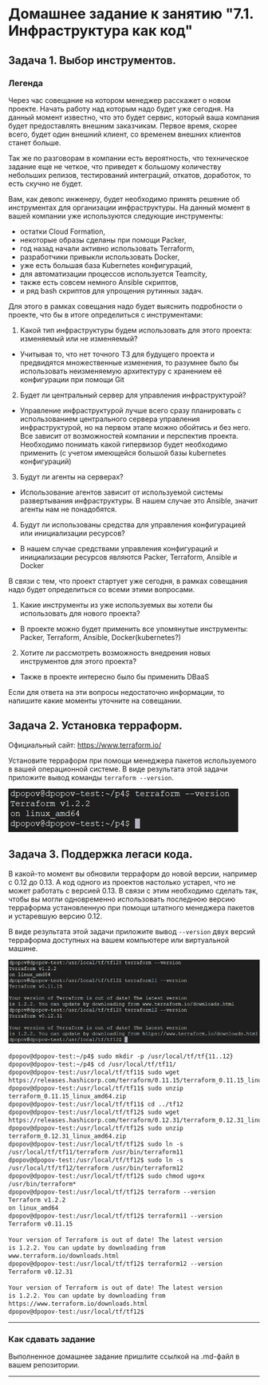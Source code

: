 # Домашнее задание к занятию "7.1. Инфраструктура как код"

## Задача 1. Выбор инструментов. 
 
### Легенда
 
Через час совещание на котором менеджер расскажет о новом проекте. Начать работу над которым надо 
будет уже сегодня. 
На данный момент известно, что это будет сервис, который ваша компания будет предоставлять внешним заказчикам.
Первое время, скорее всего, будет один внешний клиент, со временем внешних клиентов станет больше.

Так же по разговорам в компании есть вероятность, что техническое задание еще не четкое, что приведет к большому
количеству небольших релизов, тестирований интеграций, откатов, доработок, то есть скучно не будет.  
   
Вам, как девопс инженеру, будет необходимо принять решение об инструментах для организации инфраструктуры.
На данный момент в вашей компании уже используются следующие инструменты: 
- остатки Сloud Formation, 
- некоторые образы сделаны при помощи Packer,
- год назад начали активно использовать Terraform, 
- разработчики привыкли использовать Docker, 
- уже есть большая база Kubernetes конфигураций, 
- для автоматизации процессов используется Teamcity, 
- также есть совсем немного Ansible скриптов, 
- и ряд bash скриптов для упрощения рутинных задач.  

Для этого в рамках совещания надо будет выяснить подробности о проекте, что бы в итоге определиться с инструментами:

1. Какой тип инфраструктуры будем использовать для этого проекта: изменяемый или не изменяемый?
* Учитывая то, что нет точного ТЗ для будущего проекта и предвидятся множественные изменения, то разумнее было бы использовать неизменяемую архитектуру
с хранением её конфигурации при помощи Git
2. Будет ли центральный сервер для управления инфраструктурой?
* Управление инфраструктурой лучше всего сразу планировать с использованием центрального сервера управления инфраструктурой,
но на первом этапе можно обойтись и без него. Все зависит от возможностей компании и перспектив проекта. 
Необходимо понимать какой гипервизор будет необходимо применить (с учетом имеющейся большой базы kubernetes конфигураций)
3. Будут ли агенты на серверах?
* Использование агентов зависит от используемой системы развертывания инфраструктуры. В нашем случае это Ansible, значит агенты нам не понадобятся.
4. Будут ли использованы средства для управления конфигурацией или инициализации ресурсов?
* В нашем случае средствами управления конфигураций и инициализации ресурсов являются Packer, Terraform, Ansible и Docker
 
В связи с тем, что проект стартует уже сегодня, в рамках совещания надо будет определиться со всеми этими вопросами.


1. Какие инструменты из уже используемых вы хотели бы использовать для нового проекта?
* В проекте можно будет применить все упомянутые инструменты: Packer, Terraform, Ansible, Docker(kubernetes?)
2. Хотите ли рассмотреть возможность внедрения новых инструментов для этого проекта?
* Также в проекте интересно было бы применить DBaaS

Если для ответа на эти вопросы недостаточно информации, то напишите какие моменты уточните на совещании.


## Задача 2. Установка терраформ. 

Официальный сайт: https://www.terraform.io/

Установите терраформ при помощи менеджера пакетов используемого в вашей операционной системе.
В виде результата этой задачи приложите вывод команды `terraform --version`.

![Версия терраформ](img/terraform_ver.png)
## Задача 3. Поддержка легаси кода. 

В какой-то момент вы обновили терраформ до новой версии, например с 0.12 до 0.13.
А код одного из проектов настолько устарел, что не может работать с версией 0.13. 
В связи с этим необходимо сделать так, чтобы вы могли одновременно использовать последнюю версию терраформа установленную при помощи
штатного менеджера пакетов и устаревшую версию 0.12. 

В виде результата этой задачи приложите вывод `--version` двух версий терраформа доступных на вашем компьютере 
или виртуальной машине.

![Разные версии terraform](img/terraforms_ver.png)

```shell
dpopov@dpopov-test:~/p4$ sudo mkdir -p /usr/local/tf/tf{11..12}
dpopov@dpopov-test:~/p4$ cd /usr/local/tf/tf11/
dpopov@dpopov-test:/usr/local/tf/tf11$ sudo wget https://releases.hashicorp.com/terraform/0.11.15/terraform_0.11.15_linux_amd64.zip
dpopov@dpopov-test:/usr/local/tf/tf11$ sudo unzip terraform_0.11.15_linux_amd64.zip
dpopov@dpopov-test:/usr/local/tf/tf11$ cd ../tf12
dpopov@dpopov-test:/usr/local/tf/tf12$ sudo wget https://releases.hashicorp.com/terraform/0.12.31/terraform_0.12.31_linux_amd64.zip
dpopov@dpopov-test:/usr/local/tf/tf12$ sudo unzip terraform_0.12.31_linux_amd64.zip
dpopov@dpopov-test:/usr/local/tf/tf12$ sudo ln -s /usr/local/tf/tf11/terraform /usr/bin/terraform11
dpopov@dpopov-test:/usr/local/tf/tf12$ sudo ln -s /usr/local/tf/tf12/terraform /usr/bin/terraform12
dpopov@dpopov-test:/usr/local/tf/tf12$ sudo chmod ugo+x /usr/bin/terraform*
dpopov@dpopov-test:/usr/local/tf/tf12$ terraform --version
Terraform v1.2.2
on linux_amd64
dpopov@dpopov-test:/usr/local/tf/tf12$ terraform11 --version
Terraform v0.11.15

Your version of Terraform is out of date! The latest version
is 1.2.2. You can update by downloading from www.terraform.io/downloads.html
dpopov@dpopov-test:/usr/local/tf/tf12$ terraform12 --version
Terraform v0.12.31

Your version of Terraform is out of date! The latest version
is 1.2.2. You can update by downloading from https://www.terraform.io/downloads.html
dpopov@dpopov-test:/usr/local/tf/tf12$

```

---

### Как cдавать задание

Выполненное домашнее задание пришлите ссылкой на .md-файл в вашем репозитории.

---
